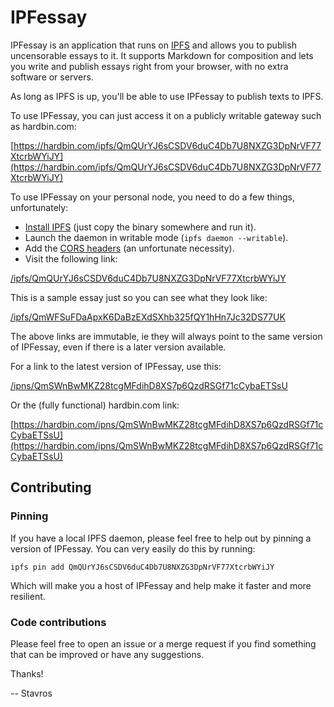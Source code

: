 IPFessay
========

IPFessay is an application that runs on [IPFS](https://ipfs.io/) and allows you
to publish uncensorable essays to it. It supports Markdown for composition and
lets you write and publish essays right from your browser, with no extra
software or servers.

As long as IPFS is up, you'll be able to use IPFessay to publish texts to IPFS.

To use IPFessay, you can just access it on a publicly writable gateway such as
hardbin.com:

[https://hardbin.com/ipfs/QmQUrYJ6sCSDV6duC4Db7U8NXZG3DpNrVF77XtcrbWYiJY](https://hardbin.com/ipfs/QmQUrYJ6sCSDV6duC4Db7U8NXZG3DpNrVF77XtcrbWYiJY)

To use IPFessay on your personal node, you need to do a few things, unfortunately:

* [Install IPFS](https://ipfs.io/docs/install/) (just copy the binary somewhere
  and run it).
* Launch the daemon in writable mode (`ipfs daemon --writable`).
* Add the [CORS headers](https://github.com/ipfs/js-ipfs-api#cors) (an
  unfortunate necessity).
* Visit the following link:

[/ipfs/QmQUrYJ6sCSDV6duC4Db7U8NXZG3DpNrVF77XtcrbWYiJY](http://localhost:8080/ipfs/QmQUrYJ6sCSDV6duC4Db7U8NXZG3DpNrVF77XtcrbWYiJY)

This is a sample essay just so you can see what they look like:

[/ipfs/QmWFSuFDaApxK6DaBzEXdSXhb325fQY1hHn7Jc32DS77UK](https://ipfs.io/ipfs/QmWFSuFDaApxK6DaBzEXdSXhb325fQY1hHn7Jc32DS77UK)

The above links are immutable, ie they will always point to the same version of
IPFessay, even if there is a later version available.

For a link to the latest version of IPFessay, use this:

[/ipns/QmSWnBwMKZ28tcgMFdihD8XS7p6QzdRSGf71cCybaETSsU](/ipns/QmSWnBwMKZ28tcgMFdihD8XS7p6QzdRSGf71cCybaETSsU)

Or the (fully functional) hardbin.com link:

[https://hardbin.com/ipns/QmSWnBwMKZ28tcgMFdihD8XS7p6QzdRSGf71cCybaETSsU](https://hardbin.com/ipns/QmSWnBwMKZ28tcgMFdihD8XS7p6QzdRSGf71cCybaETSsU)


Contributing
------------

### Pinning

If you have a local IPFS daemon, please feel free to help out by pinning
a version of IPFessay. You can very easily do this by running:

~~~
ipfs pin add QmQUrYJ6sCSDV6duC4Db7U8NXZG3DpNrVF77XtcrbWYiJY
~~~

Which will make you a host of IPFessay and help make it faster and more
resilient.


### Code contributions

Please feel free to open an issue or a merge request if you find something that
can be improved or have any suggestions.

Thanks!

-- Stavros
